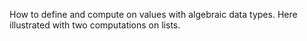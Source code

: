 How to define and compute on values with algebraic data types.
Here illustrated with two computations on lists.
